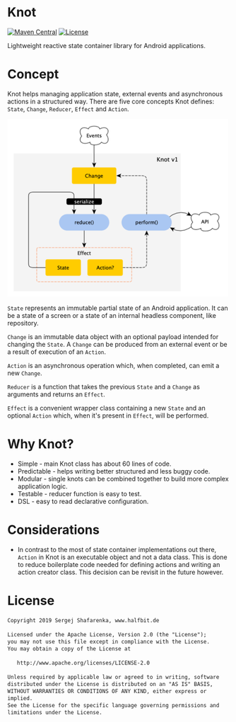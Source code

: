 # Knot

[![Maven Central](http://img.shields.io/maven-central/v/de.halfbit/knot.svg)](http://search.maven.org/#search%7Cga%7C1%7Cg%3A%22de.halfbit%22%20a%3A%22knot%22)
[![License](https://img.shields.io/badge/License-Apache%202.0-blue.svg)](http://www.apache.org/licenses/LICENSE-2.0)

Lightweight reactive state container library for Android applications.

# Concept

Knot helps managing application state, external events and asynchronous actions in a structured way. There are five core concepts Knot defines: `State`, `Change`, `Reducer`, `Effect` and `Action`.

<img src="docs/diagrams/flowchart.png" width="500" />

`State` represents an immutable partial state of an Android application. It can be a state of a screen or a state of an internal headless component, like repository.

`Change` is an immutable data object with an optional payload intended for changing the `State`. A `Change` can be produced from an external event or be a result of execution of an `Action`.

`Action` is an asynchronous operation which, when completed, can emit a new `Change`.

`Reducer` is a function that takes the previous `State` and a `Change` as arguments and returns an `Effect`. 

`Effect` is a convenient wrapper class containing a new `State` and an optional `Action` which, when it's present in `Effect`, will be performed.

# Why Knot?

* Simple - main Knot class has about 60 lines of code.
* Predictable - helps writing better structured and less buggy code.
* Modular - single knots can be combined together to build more complex application logic.
* Testable - reducer function is easy to test. 
* DSL - easy to read declarative configuration.

# Considerations

* In contrast to the most of state container implementations out there, `Action` in Knot is an executable object and not a data class. This is done to reduce boilerplate code needed for defining actions and writing an action creator class. This decision can be revisit in the future however.

# License
```
Copyright 2019 Sergej Shafarenka, www.halfbit.de

Licensed under the Apache License, Version 2.0 (the "License");
you may not use this file except in compliance with the License.
You may obtain a copy of the License at

   http://www.apache.org/licenses/LICENSE-2.0

Unless required by applicable law or agreed to in writing, software
distributed under the License is distributed on an "AS IS" BASIS,
WITHOUT WARRANTIES OR CONDITIONS OF ANY KIND, either express or implied.
See the License for the specific language governing permissions and
limitations under the License.
```
